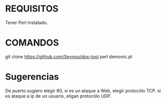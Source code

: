 # REQUISITOS
Tener Perl instalado.

# COMANDOS
git clone https://github.com/Seynoo/dos-tool
perl demonic.pl

# Sugerencias
De puerto sugiero elegir 80, si es un ataque a Web, elegir protocólo TCP.
si es ataque a ip de un usuario, eligan protocólo UDP.
